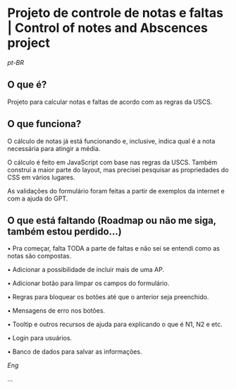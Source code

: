 # Projeto de controle de notas e faltas | Control of notes and Abscences project

*pt-BR*
## O que é? 
Projeto para calcular notas e faltas de acordo com as regras da USCS.

## O que funciona?
O cálculo de notas já está funcionando e, inclusive, indica qual é a nota necessária para atingir a média.

O cálculo é feito em JavaScript com base nas regras da USCS. Também construí a maior parte do layout, mas precisei pesquisar as propriedades do CSS em vários lugares.

As validações do formulário foram feitas a partir de exemplos da internet e com a ajuda do GPT.

## O que está faltando (Roadmap ou não me siga, também estou perdido…)
• Pra começar, falta TODA a parte de faltas e não sei se entendi como as notas são compostas.

• Adicionar a possibilidade de incluir mais de uma AP.

• Adicionar botão para limpar os campos do formulário.

• Regras para bloquear os botões até que o anterior seja preenchido.

• Mensagens de erro nos botões.

• Tooltip e outros recursos de ajuda para explicando o que é N1, N2 e etc.

• Login para usuários.

• Banco de dados para salvar as informações.


*Eng*

…

